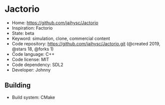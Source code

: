 # Jactorio

- Home: https://github.com/jaihysc/Jactorio
- Inspiration: Factorio
- State: beta
- Keyword: simulation, clone, commercial content
- Code repository: https://github.com/jaihysc/Jactorio.git (@created 2019, @stars 18, @forks 1)
- Code language: C++
- Code license: MIT
- Code dependency: SDL2
- Developer: Johnny

## Building

- Build system: CMake
